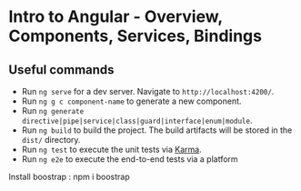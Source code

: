 # Intro to Angular - Overview, Components, Services, Bindings

## Useful commands

- Run `ng serve` for a dev server. Navigate to `http://localhost:4200/`. 
- Run `ng g c component-name` to generate a new component.
- Run `ng generate directive|pipe|service|class|guard|interface|enum|module`.
- Run `ng build` to build the project. The build artifacts will be stored in the `dist/` directory.
- Run `ng test` to execute the unit tests via [Karma](https://karma-runner.github.io).
- Run `ng e2e` to execute the end-to-end tests via a platform

Install boostrap :
npm i boostrap

